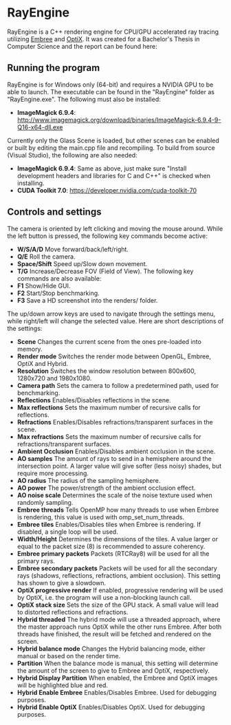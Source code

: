 # RayEngine
RayEngine is a C++ rendering engine for CPU/GPU accelerated ray tracing utilizing [Embree](https://embree.github.io/) and [OptiX](https://developer.nvidia.com/optix). It was created for a Bachelor's Thesis in Computer Science and the report can be found here:

## Running the program
RayEngine is for Windows only (64-bit) and requires a NVIDIA GPU to be able to launch. The executable can be found in the "RayEngine" folder as "RayEngine.exe". The following must also be installed:
* **ImageMagick 6.9.4**: http://www.imagemagick.org/download/binaries/ImageMagick-6.9.4-9-Q16-x64-dll.exe

Currently only the Glass Scene is loaded, but other scenes can be enabled or built by editing the main.cpp file and recompiling. To build from source (Visual Studio), the following are also needed:
* **ImageMagick 6.9.4**: Same as above, just make sure "Install development headers and libraries for C and C++" is checked when installing.
* **CUDA Toolkit 7.0**: https://developer.nvidia.com/cuda-toolkit-70

## Controls and settings
The camera is oriented by left clicking and moving the mouse around.
While the left button is pressed, the following key commands become active:
* **W/S/A/D**
Move forward/back/left/right.
* **Q/E**
Roll the camera.
* **Space/Shift**
Speed up/Slow down movement.
* **T/G**
Increase/Decrease FOV (Field of View).
The following key commands are also available:
* **F1**
Show/Hide GUI.
* **F2**
Start/Stop benchmarking.
* **F3**
Save a HD screenshot into the renders/ folder.

The up/down arrow keys are used to navigate through the settings menu, while
right/left will change the selected value. Here are short descriptions of the settings:
* **Scene**
Changes the current scene from the ones pre-loaded into memory.
* **Render mode**
Switches the render mode between OpenGL, Embree, OptiX and Hybrid.
* **Resolution**
Switches the window resolution between 800x600, 1280x720 and 1980x1080.
* **Camera path**
Sets the camera to follow a predetermined path, used for benchmarking.
* **Reflections**
Enables/Disables reflections in the scene.
* **Max reflections**
Sets the maximum number of recursive calls for reflections.
* **Refractions**
Enables/Disables refractions/transparent surfaces in the scene.
* **Max refractions**
Sets the maximum number of recursive calls for refractions/transparent surfaces.
* **Ambient Occlusion**
Enables/Disables ambient occlusion in the scene.
* **AO samples**
The amount of rays to send in a hemisphere around the intersection point. A larger value will give softer (less noisy) shades, but require more processing.
* **AO radius**
The radius of the sampling hemisphere.
* **AO power**
The power/strength of the ambient occlusion effect.
* **AO noise scale**
Determines the scale of the noise texture used when randomly sampling.
* **Embree threads**
Tells OpenMP how many threads to use when Embree is rendering, this value is used with omp_set_num_threads.
* **Embree tiles**
Enables/Disables tiles when Embree is rendering. If disabled, a single loop will be used.
* **Width/Height**
Determines the dimensions of the tiles. A value larger or equal to the packet size (8) is recommended to assure coherency.
* **Embree primary packets**
Packets (RTCRay8) will be used for all the primary rays.
* **Embree secondary packets**
Packets will be used for all the secondary rays (shadows, reflections, refractions, ambient occlusion). This setting has shown to give a slowdown.
* **OptiX progressive render**
If enabled, progressive rendering will be used by OptiX, i.e. the program will use a non-blocking launch call.
* **OptiX stack size**
Sets the size of the GPU stack. A small value will lead to distorted reflections and refractions.
* **Hybrid threaded**
The hybrid mode will use a threaded approach, where the master approach runs OptiX while the other runs Embree. After both threads have finished, the result will be fetched and rendered on the screen.
* **Hybrid balance mode**
Changes the Hybrid balancing mode, either manual or based on the render time.
* **Partition**
When the balance mode is manual, this setting will determine the amount of the screen to give to Embree and OptiX, respectively.
* **Hybrid Display Partition**
When enabled, the Embree and OptiX images will be highlighted blue and red.
* **Hybrid Enable Embree**
Enables/Disables Embree. Used for debugging purposes.
* **Hybrid Enable OptiX**
Enables/Disables OptiX. Used for debugging purposes.
